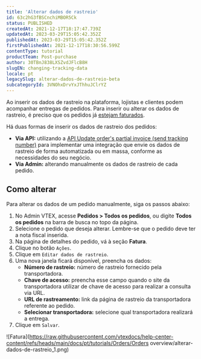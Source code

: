 ```yaml
---
title: 'Alterar dados de rastreio'
id: 63c2hG3fBSCnchiMBOR5Ck
status: PUBLISHED
createdAt: 2021-12-17T18:17:47.739Z
updatedAt: 2023-03-29T15:05:42.352Z
publishedAt: 2023-03-29T15:05:42.352Z
firstPublishedAt: 2021-12-17T18:30:56.599Z
contentType: tutorial
productTeam: Post-purchase
author: 30TBnJ838LXSZvdJFlcB8H
slugEN: changing-tracking-data
locale: pt
legacySlug: alterar-dados-de-rastreio-beta
subcategoryId: 3VNOhxDrvYxJThhuJClrYZ
---
```


Ao inserir os dados de rastreio na plataforma, lojistas e clientes podem acompanhar entregas de pedidos. Para inserir ou alterar os dados de rastreio, é preciso que os pedidos já [estejam faturados](https://help.vtex.com/pt/tutorial/como-faturar-um-pedido-manualmente--7p1h852V5t54KyscpgxE2v).  

Há duas formas de inserir os dados de rastreio dos pedidos:

* **Via API:** utilizando a [API Update order's partial invoice (send tracking number)](https://developers.vtex.com/docs/api-reference/orders-api#patch-/api/oms/pvt/orders/-orderId-/invoice/-invoiceNumber-) para  implementar uma integração que envie os dados de rastreio de forma automatizada ou em massa, conforme as necessidades do seu negócio.
* **Via Admin:** alterando manualmente os dados de rastreio de cada pedido.

## Como alterar

Para alterar os dados de um pedido manualmente, siga os passos abaixo:

1. No Admin VTEX, acesse **Pedidos > Todos os pedidos**, ou digite **Todos os pedidos** na barra de busca no topo da página.
2. Selecione o pedido que deseja alterar. Lembre-se que o pedido deve ter a nota fiscal inserida.
3. Na página de detalhes do pedido, vá à seção **Fatura**.
4. Clique no botão <i class="fas fa-ellipsis-v"></i> `Ações`.
5. Clique em `Editar dados de rastreio`.
6. Uma nova janela ficará disponível, preencha os dados:
    * **Número de rastreio:** número de rastreio fornecido pela transportadora.
    * **Chave de acesso:** preencha esse campo quando o site da transportadora utilizar de chave de acesso para realizar a consulta via URL.
    * **URL de rastreamento:** link da página de rastreio da transportadora referente ao pedido.
    * **Selecionar transportadora:** selecione qual transportadora realizará a entrega.
7. Clique em `Salvar`.

![Fatura](https://raw.githubusercontent.com/vtexdocs/help-center-content/refs/heads/main/docs/pt/tutorials/Orders/Orders overview/alterar-dados-de-rastreio_1.png)
